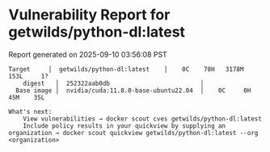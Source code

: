 # Vulnerability Report for getwilds/python-dl:latest

Report generated on 2025-09-10 03:56:08 PST

```
Target     │  getwilds/python-dl:latest    │    0C    78H   3178M   153L     1?   
    digest   │  252322aab0db                         │                                      
  Base image │  nvidia/cuda:11.8.0-base-ubuntu22.04  │    0C     0H    45M    35L           

What's next:
    View vulnerabilities → docker scout cves getwilds/python-dl:latest
    Include policy results in your quickview by supplying an organization → docker scout quickview getwilds/python-dl:latest --org <organization>
```
